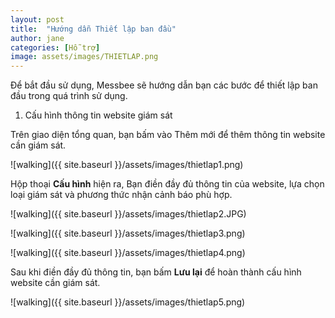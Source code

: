 ```yaml
---
layout: post
title:  "Hướng dẫn Thiết lập ban đầu"
author: jane
categories: [Hỗ trợ]
image: assets/images/THIETLAP.png
---
```

Để bắt đầu sử dụng, Messbee sẽ hướng dẫn bạn các bước để thiết lập ban đầu trong quá trình sử dụng.

1. Cấu hình thông tin website giám sát

Trên giao diện tổng quan, bạn bấm vào Thêm mới để thêm thông tin website cần giám sát.

![walking]({{ site.baseurl }}/assets/images/thietlap1.png)

Hộp thoại **Cấu hình** hiện ra, Bạn điền đầy đủ thông tin của website, lựa chọn loại giám sát và phương thức nhận cảnh báo phù hợp.

![walking]({{ site.baseurl }}/assets/images/thietlap2.JPG)

![walking]({{ site.baseurl }}/assets/images/thietlap3.png)

![walking]({{ site.baseurl }}/assets/images/thietlap4.png)

Sau khi điền đầy đủ thông tin, bạn bấm **Lưu lại** để hoàn thành cấu hình website cần giám sát.

![walking]({{ site.baseurl }}/assets/images/thietlap5.png)
